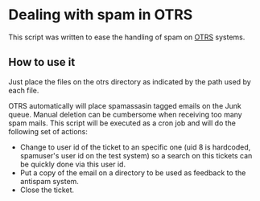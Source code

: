 Dealing with spam in OTRS
=========================

This script was written to ease the handling of spam on [OTRS](http://www.otrs.org/) systems.

How to use it
-------------

Just place the files on the otrs directory as indicated by the path used by each file.

OTRS automatically will place spamassasin tagged emails on the Junk queue. Manual deletion can be cumbersome when receiving too many spam mails.
This script will be executed as a cron job and will do the following set of actions:

* Change to user id of the ticket to an specific one (uid 8 is hardcoded, spamuser's user id on the test system) so a search on this tickets can be quickly done via this user id.
* Put a copy of the email on a directory to be used as feedback to the antispam system.
* Close the ticket.

